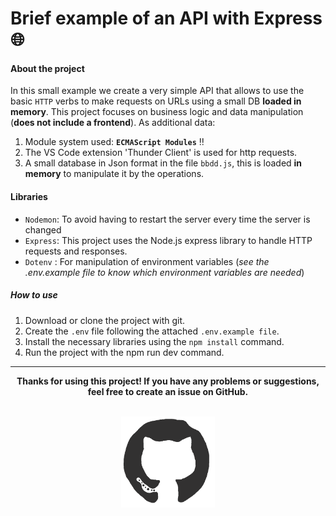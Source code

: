 # Brief example of an API with Express🌐

#### About the project
In this small example we create a very simple API that allows to use the basic `HTTP` verbs to make requests on URLs using a small DB **loaded in memory**. This project focuses on business logic and data manipulation (**does not include a frontend**).
As additional data:
1. Module system used:  **` ECMAScript Modules `** ‼️
2. The VS Code extension 'Thunder Client' is used for http requests.
3. A small database in Json format in the file `bbdd.js`, this is loaded **in memory** to manipulate it by the operations.

#### Libraries
- `Nodemon`: To avoid having to restart the server every time the server is changed 
-  `Express`: This project uses the Node.js express library to handle HTTP requests and responses.
- `Dotenv` : For manipulation of environment variables (*see the .env.example file to know which environment variables are needed*)

##### How to use
1. Download or clone the project with git.
2. Create the `.env` file following the attached `.env.example file`.
3. Install the necessary libraries using the `npm install` command.
4. Run the project with the npm run dev command.
---
<center>
  <p align="center">
    <strong>
    Thanks for using this project! If you have any problems or suggestions, feel free to create an issue on GitHub.
    </strong>
  <p>
<br>
<img src="https://raw.githubusercontent.com/StewartGF/StewartGF/master/images/github.gif" width="150" alt="GIF">
</center>

